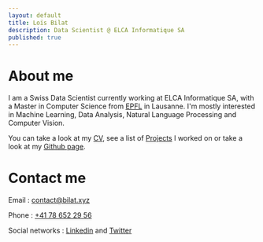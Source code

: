 ```yaml
---
layout: default
title: Loïs Bilat
description: Data Scientist @ ELCA Informatique SA
published: true
---
```


# About me

I am a Swiss Data Scientist currently working at ELCA Informatique SA, with a Master in Computer Science from [EPFL](https://epfl.ch) in Lausanne. 
I'm mostly interested in Machine Learning, Data Analysis, Natural Language Processing and Computer Vision. 

You can take a look at my [CV](http://bilat.xyz/cv), see a list of [Projects](http://bilat.xyz/projects) I worked on or take a look at my [Github page](https://github.com/Billotais).

# Contact me

Email : [contact@bilat.xyz](mailto:contact@bilat.xyz)

Phone : [+41 78 652 29 56](tel:+41786522956)

Social networks : [Linkedin](https://linkedin.com/in/lois-bilat) and [Twitter](https://twitter.com/@Billotais)
